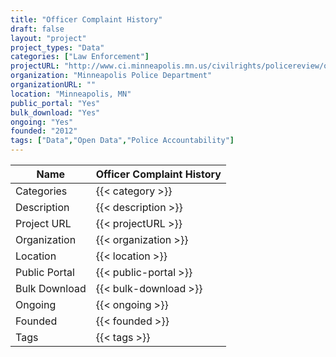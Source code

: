 ```yaml
---
title: "Officer Complaint History"
draft: false
layout: "project"
project_types: "Data"
categories: ["Law Enforcement"]
projectURL: "http://www.ci.minneapolis.mn.us/civilrights/policereview/opcr-data"
organization: "Minneapolis Police Department"
organizationURL: ""
location: "Minneapolis, MN"
public_portal: "Yes"
bulk_download: "Yes"
ongoing: "Yes"
founded: "2012"
tags: ["Data","Open Data","Police Accountability"]
---
```



Name                    |  Officer Complaint History    
------------------------|----
Categories              | {{< category >}} 
Description             | {{< description >}} 
Project URL             | {{< projectURL >}} 
Organization            | {{< organization >}} 
Location                | {{< location >}} 
Public Portal           | {{< public-portal >}} 
Bulk Download           | {{< bulk-download >}} 
Ongoing                 | {{< ongoing >}} 
Founded                 | {{< founded >}} 
Tags                    | {{< tags >}} 
